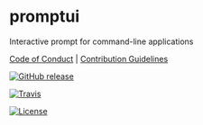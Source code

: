 # promptui

Interactive prompt for command-line applications

[Code of Conduct](./CODE_OF_CONDUCT.md) |
[Contribution Guidelines](./.github/CONTRIBUTING.md)

[![GitHub release](https://img.shields.io/github/tag/manifoldco/promptui.svg?label=latest)](https://github.com/manifoldco/promptui/releases)

[![Travis](https://img.shields.io/travis/manifoldco/promptui/master.svg)](https://travis-ci.org/manifoldco/promptui)

[![License](https://img.shields.io/badge/license-BSD-blue.svg)](./LICENSE.md)
